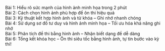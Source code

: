 Bài 1: Hiểu rõ sức mạnh của hình ảnh minh họa trong 2 phút  
Bài 2: Cách chọn hình ảnh phù hợp để ôn thi hiệu quả  
Bài 3: Kỹ thuật kết hợp hình ảnh và từ khóa – Ghi nhớ nhanh chóng  
Bài 4: Sử dụng sơ đồ tư duy và hình ảnh minh họa – Tối ưu hóa khả năng ghi nhớ  
Bài 5: Phân tích đề thi bằng hình ảnh – Nhận biết dạng đề dễ dàng  
Bài 6: Tổng kết khóa học – Ôn thi siêu tốc bằng hình ảnh, tự tin bước vào kỳ thi!